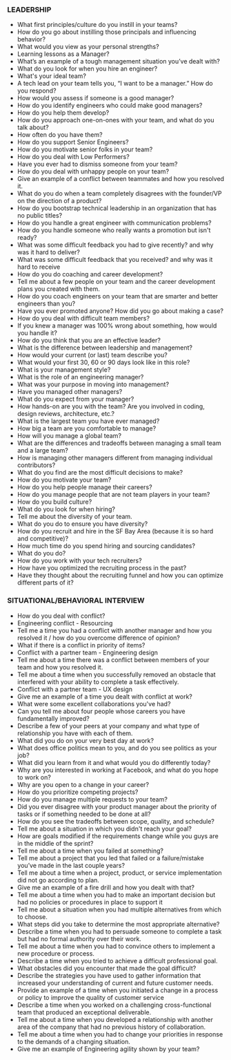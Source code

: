 
### LEADERSHIP
* What first principles/culture do you instill in your teams?
* How do you go about instilling those principals and influencing behavior?
* What would you view as your personal strengths?
* Learning lessons as a Manager?
* What’s an example of a tough management situation you’ve dealt with?
* What do you look for when you hire an engineer?
* What's your ideal team?
* A tech lead on your team tells you, “I want to be a manager.” How do you respond?
* How would you assess if someone is a good manager?
* How do you identify engineers who could make good managers?
* How do you help them develop?
* How do you approach one-on-ones with your team, and what do you talk about?
* How often do you have them?
* How do you support Senior Engineers?
* How do you motivate senior folks in your team?
* How do you deal with  Low Performers?
* Have you ever had to dismiss someone from your team?
* How do you deal with unhappy people on your team?
* Give an example of a conflict between teammates and how you resolved it.
* What do you do when a team completely disagrees with the founder/VP on the direction of a product?
* How do you bootstrap technical leadership in an organization that has no public titles?
* How do you handle a great engineer with communication problems?
* How do you handle someone who really wants a promotion but isn't ready?
* What was some difficult feedback you had to give recently? and why was it hard to deliver?
* What was some difficult feedback that you received? and why was it hard to receive
* How do you do coaching and career development?
* Tell me about a few people on your team and the career development plans you created with them.
* How do you coach engineers on your team that are smarter and better engineers than you?
* Have you ever promoted anyone? How did you go about making a case?
* How do you deal with difficult team members?
* If you knew a manager was 100% wrong about something, how would you handle it?
* How do you think that you are an effective leader?
* What is the difference between leadership and management?
* How would your current (or last) team describe you?
* What would your first 30, 60 or 90 days look like in this role?
* What is your management style?
* What is the role of an engineering manager?
* What was your purpose in moving into management?
* Have you managed other managers?
* What do you expect from your manager?
* How hands-on are you with the team? Are you involved in coding, design reviews, architecture, etc.?
* What is the largest team you have ever managed?
* How big a team are you comfortable to manage?
* How will you manage a global team?
* What are the differences and tradeoffs between managing a small team and a large team?
* How is managing other managers different from managing individual contributors?
* What do you find are the most difficult decisions to make?
* How do you motivate your team?
* How do you help people manage their careers?
* How do you manage people that are not team players in your team?
* How do you build culture?
* What do you look for when hiring?
* Tell me about the diversity of your team.
* What do you do to ensure you have diversity?
* How do you recruit and hire in the SF Bay Area (because it is so hard and competitive)?
* How much time do you spend hiring and sourcing candidates?
* What do you do?
* How do you work with your tech recruiters?
* How have you optimized the recruiting process in the past?
* Have they thought about the recruiting funnel and how you can optimize different parts of it?
### SITUATIONAL/BEHAVIORAL INTERVIEW
* How do you deal with conflict?
* Engineering conflict - Resourcing
* Tell me a time you had a conflict with another manager and how you resolved it / how do you overcome difference of opinion?
* What if there is a conflict in priority of items?
* Conflict with a partner team - Engineering design 
* Tell me about a time there was a conflict between members of your team and how you resolved it.
* Tell me about a time when you successfully removed an obstacle that interfered with your ability to complete a task effectively.
* Conflict with a partner team - UX design
* Give me an example of a time you dealt with conflict at work?
* What were some excellent collaborations you've had?
* Can you tell me about four people whose careers you have fundamentally improved?
* Describe a few of your peers at your company and what type of relationship you have with each of them.
* What did you do on your very best day at work?
* What does office politics mean to you, and do you see politics as your job?
* What did you learn from it and what would you do differently today?
* Why are you interested in working at Facebook, and what do you hope to work on?
* Why are you open to a change in your career?
* How do you prioritize competing projects?
* How do you manage multiple requests to your team?
* Did you ever disagree with your product manager about the priority of tasks or if something needed to be done at all?
* How do you see the tradeoffs between scope, quality, and schedule?
* Tell me about a situation in which you didn't reach your goal?
* How are goals modified if the requirements change while you guys are in the middle of the sprint?
* Tell me about a time when you failed at something?
* Tell me about a project that you led that failed or a failure/mistake you’ve made in the last couple years?
* Tell me about a time when a project, product, or service implementation did not go according to plan.
* Give me an example of a fire drill and how you dealt with that?
* Tell me about a time when you had to make an important decision but had no policies or procedures in place to support it
* Tell me about a situation when you had multiple alternatives from which to choose.
* What steps did you take to determine the most appropriate alternative?
* Describe a time when you had to persuade someone to complete a task but had no formal authority over their work.
* Tell me about a time when you had to convince others to implement a new procedure or process.
* Describe a time when you tried to achieve a difficult professional goal.
* What obstacles did you encounter that made the goal difficult?
* Describe the strategies you have used to gather information that increased your understanding of current and future customer needs.
* Provide an example of a time when you initiated a change in a process or policy to improve the quality of customer service
* Describe a time when you worked on a challenging cross-functional team that produced an exceptional deliverable.
* Tell me about a time when you developed a relationship with another area of the company that had no previous history of collaboration.
* Tell me about a time when you had to change your priorities in response to the demands of a changing situation.
* Give me an example of Engineering agility shown by your team?
